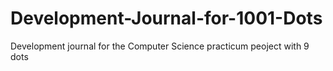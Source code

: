 # Development-Journal-for-1001-Dots
Development journal for the Computer Science practicum peoject with 9 dots

